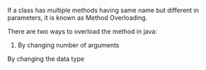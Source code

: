If a class has multiple methods having same name but different in parameters, it is known as Method Overloading.

There are two ways to overload the method in java:

1. By changing number of arguments

By changing the data type
